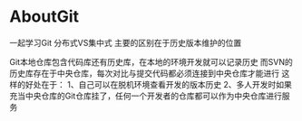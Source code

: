 # AboutGit
一起学习Git
分布式VS集中式
主要的区别在于历史版本维护的位置

Git本地仓库包含代码库还有历史库，在本地的环境开发就可以记录历史
而SVN的历史库存在于中央仓库，每次对比与提交代码都必须连接到中央仓库才能进行
这样的好处在于：
1、自己可以在脱机环境查看开发的版本历史
2、多人开发时如果充当中央仓库的Git仓库挂了，任何一个开发者的仓库都可以作为中央仓库进行服务
